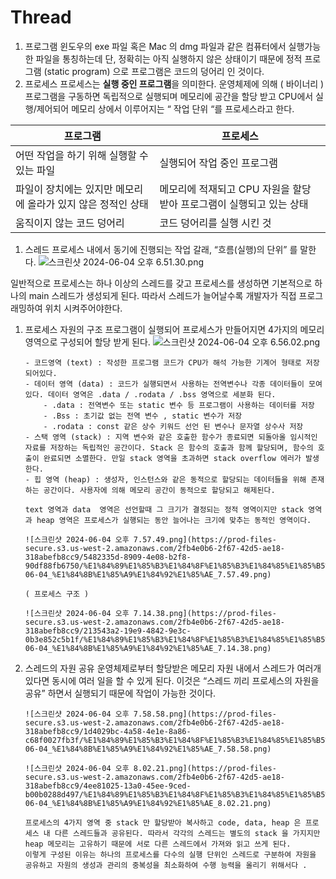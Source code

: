 # Thread

1. 프로그램
   윈도우의 exe 파일 혹은 Mac 의 dmg 파일과 같은 컴퓨터에서 실행가능한 파일을 통칭하는데
   단, 정확히는 아직 실행하지 않은 상태이기 때문에 정적 프로그램 (static program) 으로 프로그램은 코드의 덩어리 인 것이다.
2. 프로세스
   프로세스는 **실행 중인 프로그램**을 의미한다. 운영체제에 의해 ( 바이너리 )프로그램을 구동하면 독립적으로 실행되며 메모리에 공간을 할당 받고 CPU에서 실행/제어되어 메모리 상에서 이루어지는 “ 작업 단위 “를 프로세스라고 한다.

| 프로그램                                                     | 프로세스                                                             |
| ------------------------------------------------------------ | -------------------------------------------------------------------- |
| 어떤 작업을 하기 위해 실행할 수 있는 파일                    | 실행되어 작업 중인 프로그램                                          |
| 파일이 장치에는 있지만 메모리에 올라가 있지 않은 정적인 상태 | 메모리에 적재되고 CPU 자원을 할당 받아 프로그램이 실행되고 있는 상태 |
| 움직이지 않는 코드 덩어리                                    | 코드 덩어리를 실행 시킨 것                                           |

1.  스레드
    프로세스 내에서 동기에 진행되는 작업 갈래, “흐름(실행)의 단위” 를 말한다.
        ![스크린샷 2024-06-04 오후 6.51.30.png](https://prod-files-secure.s3.us-west-2.amazonaws.com/2fb4e0b6-2f67-42d5-ae18-318abefb8cc9/115c05e0-9f06-420d-9ade-ae487fe358f0/%E1%84%89%E1%85%B3%E1%84%8F%E1%85%B3%E1%84%85%E1%85%B5%E1%86%AB%E1%84%89%E1%85%A3%E1%86%BA_2024-06-04_%E1%84%8B%E1%85%A9%E1%84%92%E1%85%AE_6.51.30.png)

일반적으로 프로세스는 하나 이상의 스레드를 갖고 프로세스를 생성하면 기본적으로 하나의 main 스레드가 생성되게 된다. 따라서 스레드가 늘어날수록 개발자가 직접 프로그래밍하여 위치 시켜주어야한다.

1.  프로세스 자원의 구조
    프로그램이 실행되어 프로세스가 만들어지면 4가지의 메모리 영역으로 구성되어 할당 받게 된다.
        ![스크린샷 2024-06-04 오후 6.56.02.png](https://prod-files-secure.s3.us-west-2.amazonaws.com/2fb4e0b6-2f67-42d5-ae18-318abefb8cc9/30484ef3-ee26-4500-ac4d-8582d8acad6d/%E1%84%89%E1%85%B3%E1%84%8F%E1%85%B3%E1%84%85%E1%85%B5%E1%86%AB%E1%84%89%E1%85%A3%E1%86%BA_2024-06-04_%E1%84%8B%E1%85%A9%E1%84%92%E1%85%AE_6.56.02.png)

        - 코드영역 (text) : 작성한 프로그램 코드가 CPU가 해석 가능한 기계어 형태로 저장되어있다.
        - 데이터 영역 (data) : 코드가 실행되면서 사용하는 전역변수나 각종 데이터들이 모여있다. 데이터 영역은 .data / .rodata / .bss 영역으로 세분화 된다.
            - .data : 전역변수 또는 static 변수 등 프로그램이 사용하는 데이터를 저장
            - .Bss : 초기값 없는 전역 변수 , static 변수가 저장
            - .rodata : const 같은 상수 키워드 선언 된 변수나 문자열 상수사 저장
        - 스택 영역 (stack) : 지역 변수와 같은 호출한 함수가 종료되면 되돌아올 임시적인 자료를 저장하는 독립적인 공간이다. Stack 은 함수의 호출과 함께 할당되며, 함수의 호출이 완료되면 소멸한다. 만일 stack 영역을 초과하면 stack overflow 에러가 발생한다.
        - 힙 영역 (heap) : 생성자, 인스턴스와 같은 동적으로 할당되는 데이터들을 위해 존재하는 공간이다. 사용자에 의해 메모리 공간이 동적으로 할당되고 해제된다.

        text 영역과 data  영역은 선언할때 그 크기가 결정되는 정적 영역이지만 stack 영역과 heap 영역은 프로세스가 실행되는 동안 늘어나는 크기에 맞추는 동적인 영역이다.

        ![스크린샷 2024-06-04 오후 7.57.49.png](https://prod-files-secure.s3.us-west-2.amazonaws.com/2fb4e0b6-2f67-42d5-ae18-318abefb8cc9/5482335d-8909-4e08-b2f8-90df88fb6750/%E1%84%89%E1%85%B3%E1%84%8F%E1%85%B3%E1%84%85%E1%85%B5%E1%86%AB%E1%84%89%E1%85%A3%E1%86%BA_2024-06-04_%E1%84%8B%E1%85%A9%E1%84%92%E1%85%AE_7.57.49.png)

        ( 프로세스 구조 )

        ![스크린샷 2024-06-04 오후 7.14.38.png](https://prod-files-secure.s3.us-west-2.amazonaws.com/2fb4e0b6-2f67-42d5-ae18-318abefb8cc9/213543a2-19e9-4842-9e3c-0b3e852c5b1f/%E1%84%89%E1%85%B3%E1%84%8F%E1%85%B3%E1%84%85%E1%85%B5%E1%86%AB%E1%84%89%E1%85%A3%E1%86%BA_2024-06-04_%E1%84%8B%E1%85%A9%E1%84%92%E1%85%AE_7.14.38.png)
2.  스레드의 자원 공유
    운영체제로부터 할당받은 메모리 자원 내에서 스레드가 여러개 있다면 동시에 여러 일을 할 수 있게 된다. 이것은 “스레드 끼리 프로세스의 자원을 공유” 하면서 실행되기 때문에 작업이 가능한 것이다.

        ![스크린샷 2024-06-04 오후 7.58.58.png](https://prod-files-secure.s3.us-west-2.amazonaws.com/2fb4e0b6-2f67-42d5-ae18-318abefb8cc9/1d4029bc-4a58-4e1e-8a86-c68f0027fb3f/%E1%84%89%E1%85%B3%E1%84%8F%E1%85%B3%E1%84%85%E1%85%B5%E1%86%AB%E1%84%89%E1%85%A3%E1%86%BA_2024-06-04_%E1%84%8B%E1%85%A9%E1%84%92%E1%85%AE_7.58.58.png)

        ![스크린샷 2024-06-04 오후 8.02.21.png](https://prod-files-secure.s3.us-west-2.amazonaws.com/2fb4e0b6-2f67-42d5-ae18-318abefb8cc9/4ee81025-13a0-45ee-9ced-b00b0288d497/%E1%84%89%E1%85%B3%E1%84%8F%E1%85%B3%E1%84%85%E1%85%B5%E1%86%AB%E1%84%89%E1%85%A3%E1%86%BA_2024-06-04_%E1%84%8B%E1%85%A9%E1%84%92%E1%85%AE_8.02.21.png)

        프로세스의 4가지 영역 중 stack 만 할당받아 복사하고 code, data, heap 은 프로세스 내 다른 스레드들과 공유된다. 따라서 각각의 스레드는 별도의 stack 을 가지지만 heap 메모리는 고유하기 때문에 서로 다른 스레드에서 가져와 읽고 쓰게 된다.
        이렇게 구성된 이유는 하나의 프로세스를 다수의 실행 단위인 스레드로 구분하여 자원을 공유하고 자원의 생성과 관리의 중복성을 최소화하여 수행 능력을 올리기 위해서다 .
